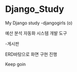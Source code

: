 # Django_Study
My Django study
-djangogirls (o)

예산 분석 자동화 시스템 개발 도구

-게시판 

ERD바탕으로 화면 구현 진행

Keep goin
